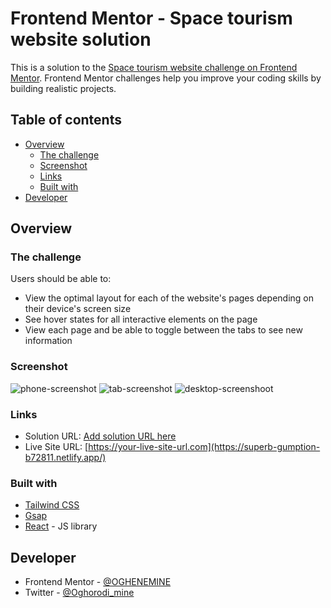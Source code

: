 # Frontend Mentor - Space tourism website solution

This is a solution to the [Space tourism website challenge on Frontend Mentor](https://www.frontendmentor.io/challenges/space-tourism-multipage-website-gRWj1URZ3). Frontend Mentor challenges help you improve your coding skills by building realistic projects. 

## Table of contents

- [Overview](#overview)
  - [The challenge](#the-challenge)
  - [Screenshot](#screenshot)
  - [Links](#links)
  - [Built with](#built-with)
- [Developer](#developer)

## Overview

### The challenge

Users should be able to:

- View the optimal layout for each of the website's pages depending on their device's screen size
- See hover states for all interactive elements on the page
- View each page and be able to toggle between the tabs to see new information

### Screenshot

![phone-screenshot](https://user-images.githubusercontent.com/107288313/214455841-a4cb8c00-72ea-4b57-a566-279cd6820574.png)
![tab-screenshot](https://user-images.githubusercontent.com/107288313/214456103-f90896fa-ea69-4513-97e5-fb30f040f291.png)
![desktop-screenshoot](https://user-images.githubusercontent.com/107288313/214456099-46c92e8d-7425-4b1f-807f-034c4de1caef.png)


### Links

- Solution URL: [Add solution URL here](https://your-solution-url.com)
- Live Site URL: [https://your-live-site-url.com](https://superb-gumption-b72811.netlify.app/)

### Built with

- [Tailwind CSS](https://tailwindcss.com/)
- [Gsap](https://greensock.com/gsap/)
- [React](https://reactjs.org/) - JS library

## Developer

- Frontend Mentor - [@OGHENEMINE](https://www.frontendmentor.io/profile/OGHENEMINE)
- Twitter - [@Oghorodi_mine](https://www.twitter.com/Oghorodi_mine)
